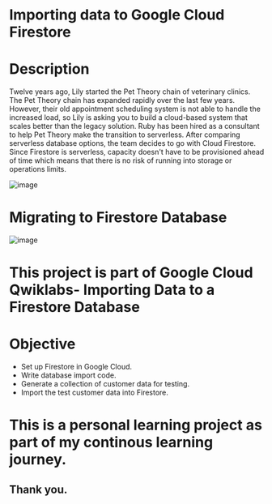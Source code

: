 # Importing data to Google Cloud Firestore

# Description
Twelve years ago, Lily started the Pet Theory chain of veterinary clinics. The Pet Theory chain has expanded rapidly over the last few years. However, their old appointment scheduling system is not able to handle the increased load, so Lily is asking you to build a cloud-based system that scales better than the legacy solution.
Ruby has been hired as a consultant to help Pet Theory make the transition to serverless. After comparing serverless database options, the team decides to go with Cloud Firestore. Since Firestore is serverless, capacity doesn't have to be provisioned ahead of time which means that there is no risk of running into storage or operations limits.

![image](https://github.com/Mayankp11/Import-Firestore-db/assets/100968519/c52e5e88-68fb-41f6-9986-d3ab01c2bc86)

# Migrating to Firestore Database
![image](https://github.com/Mayankp11/Import-Firestore-db/assets/100968519/6edd9344-3a05-4cfd-bb6e-a5cc65979fb8)

# This project is part of Google Cloud Qwiklabs- Importing Data to a Firestore Database

# Objective
- Set up Firestore in Google Cloud.
- Write database import code.
- Generate a collection of customer data for testing.
- Import the test customer data into Firestore.

# This is a personal learning project as part of my continous learning journey.

## Thank you.
